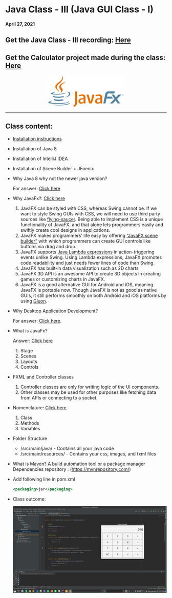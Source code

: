 # Java Class - III (Java GUI Class - I)

#### April 27, 2021

## Get the Java Class - III recording: [Here](https://drive.google.com/file/d/15f4Jlyz7oUaicB82MQQfE8ZeGKO6FtbW/view?usp=sharing)

## Get the Calculator project made during the class: [Here](TestCalculator)

<div align="center"><img src="./img/JavaFX_Logo.png" alt="Java logo" height=100/></div>

<hr>

## Class content:

-   [Installation instructions](https://docs.google.com/document/d/1MrsuUJ05V6GazqPcjNPifAi3UjLHhCnU4QiN-4fvJyc/edit?usp=sharing)
-   Installation of Java 8
-   Installation of IntelliJ IDEA
-   Installation of Scene Builder + JFoenix
-   Why Java 8 why not the newer java version?

    For answer: [Click here](https://dzone.com/articles/a-guide-to-java-versions-and-features)

-   Why JavaFx?: [Click here](https://medium.com/@shanekhantsoemoe98/why-should-i-use-javafx-42e41d485178)
    1.  JavaFX can be styled with CSS, whereas Swing cannot be. If we want to style Swing GUIs with CSS, we will need to use third party sources like [flying-saucer](https://code.google.com/archive/p/flying-saucer/). Being able to implement CSS is a unique functionality of JavaFX, and that alone lets programmers easily and swiftly create cool designs in applications.
    2.  JavaFX makes programmers’ life easy by offering [“JavaFX scene builder”](http://www.oracle.com/technetwork/java/javase/downloads/sb2download-2177776.html) with which programmers can create GUI controls like buttons via drag and drop.
    3.  JavaFX supports [Java Lambda expressions](https://docs.oracle.com/javase/tutorial/java/javaOO/lambdaexpressions.html) in action-triggering events unlike Swing. Using Lambda expressions, JavaFX promotes code readability and just needs fewer lines of code than Swing.
    4.  JavaFX has built-in data visualization such as 2D charts
    5.  JavaFX 3D API is an awesome API to create 3D objects in creating games or customizing charts in JavaFX.
    6.  JavaFX is a good alternative GUI for Android and iOS, meaning JavaFX is portable now. Though JavaFX is not as good as native GUIs, it still performs smoothly on both Android and iOS platforms by using [Gluon](http://gluonhq.com/javafx-3d-now-available-android-ios/).

-   Why Desktop Application Development?

    For answer: [Click here](https://www.noodle.com/articles/how-to-become-a-desktop-developer-desktop-is-not-dead).

-   What is JavaFx?
    
    Answer: [Click here](http://tutorials.jenkov.com/javafx/overview.html)

    1.  Stage
    2.  Scenes
    3.  Layouts
    4.  Controls

-   FXML and Controller classes

    1.  Controller classes are only for writing logic of the UI components.
    2.  Other classes may be used for other purposes like fetching data from APIs or connecting to a socket.
    
-   Nomenclature: [Click here](https://www.javatpoint.com/java-naming-conventions)
    1.  Class
    2.  Methods
    3.  Variables

-   Folder Structure
    -   <projectdir>/src/main/java/ - Contains all your java code
    -   <projectdir>/src/main/resources/ - Contains your css, images, and fxml files

-   What is Maven?
    A build automation tool or a package manager 
    Dependencies repository : (https://mvnrepository.com/) 

-   Add following line in pom.xml
    ```xml
    <packaging>jar</packaging>
    ```
- Class outcome:

    ![Calculator in IntelliJ Idea](./img/Screenshot_Calc.png)
